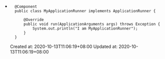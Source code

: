 
*       @Component
        public class MyApplicationRunner implements ApplicationRunner {
        
            @Override
            public void run(ApplicationArguments args) throws Exception {
                System.out.println("I am MyApplicationRunner");
            }
        }

    Created at: 2020-10-13T11:06:19+08:00
    Updated at: 2020-10-13T11:06:19+08:00

